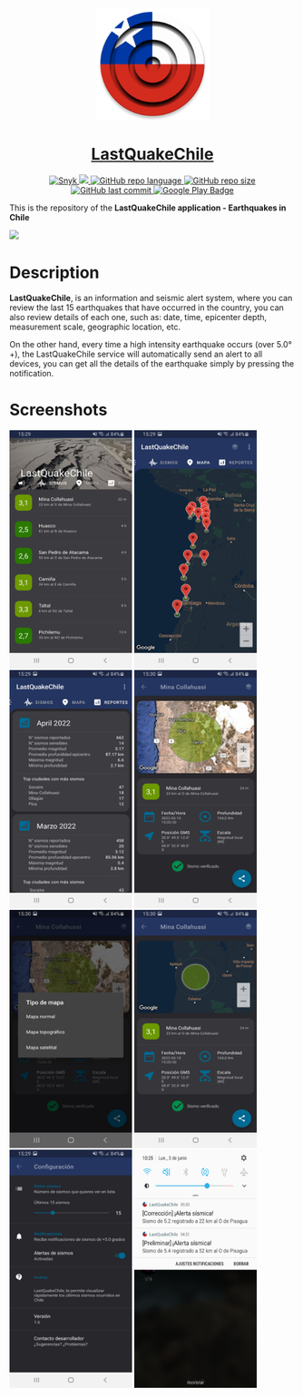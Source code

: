 <p align="center">
  <img src="https://github.com/figonzal1/LastQuakeChile/blob/main/app/src/main/ic_launcher_chile-web.png" width="200" height="200">
</p>
<h1 align="center"><a href="https://play.google.com/store/apps/details?id=cl.figonzal.lastquakechile">LastQuakeChile</a></h1>

<p align="center">

  <a href="https://snyk.io/test/github/figonzal1/LastQuakeChile?targetFile=app/build.gradle" >
        <img alt="Snyk" src="https://snyk.io/test/github/figonzal1/LastQuakeChile/badge.svg?targetFile=app/build.gradle" >
  </a>

  <a href="https://www.codefactor.io/repository/github/figonzal1/LastQuakeChile" >
        <img src="https://www.codefactor.io/repository/github/figonzal1/LastQuakeChile/badge" >
  </a>

  <a href="https://img.shields.io/github/languages/top/figonzal1/LastQuakeChile?color=orange" >
        <img alt="GitHub repo language" src="https://img.shields.io/github/languages/top/figonzal1/LastQuakeChile?color=orange">
  </a>

   <a href="https://img.shields.io/github/repo-size/figonzal1/LastQuakeChile" >
         <img alt="GitHub repo size" src="https://img.shields.io/github/repo-size/figonzal1/LastQuakeChile">
    </a>

   <a href="https://img.shields.io/github/last-commit/figonzal1/LastQuakeChile?color=yellow" >
        <img alt="GitHub last commit" src="https://img.shields.io/github/last-commit/figonzal1/LastQuakeChile?color=yellow">
   </a>
  <a href="https://play.google.com/store/apps/details?id=cl.figonzal.lastquakechile">
        <img alt="Google Play Badge" src="https://img.shields.io/endpoint?color=green&logo=google-play&logoColor=green&url=https%3A%2F%2Fplayshields.herokuapp.com%2Fplay%3Fi%3Dcl.figonzal.lastquakechile%26l%3DGooglePlay%26m%3DVersion%253A%2520%24version%2520%257C%2520Downloads%253A%2520%2524installs%2520%257C%2520Updated%253A%2520%2524updated">
  </a>
</p>

This is the repository of the **LastQuakeChile application - Earthquakes in Chile**

<a href="https://play.google.com/store/apps/details?id=cl.figonzal.lastquakechile"><img src="https://play.google.com/intl/en_us/badges/images/generic/en_badge_web_generic.png" height="75"></a>

# Description

**LastQuakeChile**, is an information and seismic alert system, where you can review the last 15
earthquakes that have occurred in the country, you can also review details of each one, such as:
date, time, epicenter depth, measurement scale, geographic location, etc.

On the other hand, every time a high intensity earthquake occurs (over 5.0°+), the LastQuakeChile
service will automatically send an alert to all devices, you can get all the details of the
earthquake simply by pressing the notification.

# Screenshots

<img src="https://github.com/figonzal1/LastQuakeChile/blob/main/screenshots/Screenshot_20220510-152928_LastQuakeChile.jpg" width="216" height="420"> <img src="https://github.com/figonzal1/LastQuakeChile/blob/main/screenshots/Screenshot_20220510-152935_LastQuakeChile.jpg" width="216" height="420"> <img src="https://github.com/figonzal1/LastQuakeChile/blob/main/screenshots/Screenshot_20220510-152943_LastQuakeChile.jpg" width="216" height="420"> <img src="https://github.com/figonzal1/LastQuakeChile/blob/main/screenshots/Screenshot_20220510-153014_LastQuakeChile.jpg" width="216" height="420"> <img src="https://github.com/figonzal1/LastQuakeChile/blob/main/screenshots/Screenshot_20220510-153024_LastQuakeChile.jpg" width="216" height="420"> <img src="https://github.com/figonzal1/LastQuakeChile/blob/main/screenshots/Screenshot_20220510-153002_LastQuakeChile.jpg" width="216" height="420"> <img src="https://github.com/figonzal1/LastQuakeChile/blob/main/screenshots/Screenshot_20220510-152950_LastQuakeChile.jpg" width="216" height="420"> <img src="https://github.com/figonzal1/LastQuakeChile/blob/main/screenshots/Screenshot_20190603-10254.jpg" width="216" height="420"> 
